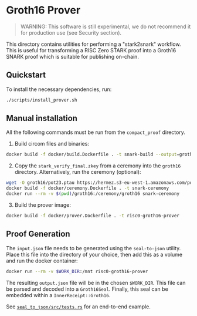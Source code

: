 # Groth16 Prover

> WARNING: This software is still experimental, we do not recommend it for
> production use (see Security section).

This directory contains utilities for performing a "stark2snark" workflow. This
is useful for transforming a RISC Zero STARK proof into a Groth16 SNARK proof
which is suitable for publishing on-chain.

## Quickstart

To install the necessary dependencies, run:
```bash
./scripts/install_prover.sh
```

## Manual installation

All the following commands must be run from the `compact_proof` directory.

1. Build circom files and binaries:
```bash
docker build -f docker/build.Dockerfile . -t snark-build --output=groth16 --target outputs
```

2. Copy the `stark_verify_final.zkey` from a ceremony into the `groth16` directory.
Alternatively, run the ceremony (optional):
```bash
wget -O groth16/pot23.ptau https://hermez.s3-eu-west-1.amazonaws.com/powersOfTau28_hez_final_23.ptau
docker build -f docker/ceremony.Dockerfile . -t snark-ceremony
docker run --rm -v $(pwd)/groth16:/ceremony/groth16 snark-ceremony
```

3. Build the prover image:
```bash
docker build -f docker/prover.Dockerfile . -t risc0-groth16-prover
```

## Proof Generation

The `input.json` file needs to be generated using the `seal-to-json` utility.
Place this file into the directory of your choice, then add this as a volume and
run the docker container:

```bash
docker run --rm -v $WORK_DIR:/mnt risc0-groth16-prover
```

The resulting `output.json` file will be in the chosen `$WORK_DIR`.
This file can be parsed and decoded into a `Groth16Seal`.
Finally, this seal can be embedded within a `InnerReceipt::Groth16`.

See [`seal_to_json/src/tests.rs`](./seal_to_json/src/tests.rs) for an end-to-end
example.
